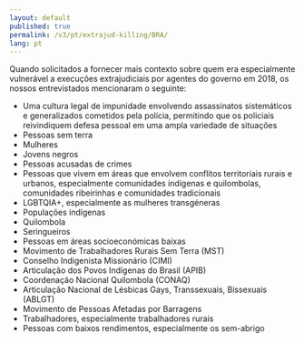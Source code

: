 ```yaml
---
layout: default
published: true
permalink: /v3/pt/extrajud-killing/BRA/
lang: pt
---
```


Quando solicitados a fornecer mais contexto sobre quem era especialmente vulnerável a execuções extrajudiciais por agentes do governo em 2018, os nossos entrevistados mencionaram o seguinte:
-	Uma cultura legal de impunidade envolvendo assassinatos sistemáticos e generalizados cometidos pela polícia, permitindo que os policiais reivindiquem defesa pessoal em uma ampla variedade de situações
-	Pessoas sem terra
-	Mulheres
-	Jovens negros
-	Pessoas acusadas de crimes
-	Pessoas que vivem em áreas que envolvem conflitos territoriais rurais e urbanos, especialmente comunidades indígenas e quilombolas, comunidades ribeirinhas e comunidades tradicionais
-	LGBTQIA+, especialmente as mulheres transgéneras
-	Populações indígenas
-	Quilombola
-	Seringueiros
-	Pessoas em áreas socioeconómicas baixas
-	Movimento de Trabalhadores Rurais Sem Terra (MST)
-	Conselho Indigenista Missionário (CIMI)
-	Articulação dos Povos Indígenas do Brasil (APIB)
-	Coordenação Nacional Quilombola (CONAQ)
-	Articulação Nacional de Lésbicas Gays, Transsexuais, Bissexuais (ABLGT)
-	Movimento de Pessoas Afetadas por Barragens
-	Trabalhadores, especialmente trabalhadores rurais
-	Pessoas com baixos rendimentos, especialmente os sem-abrigo
